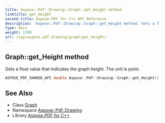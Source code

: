```yaml
---
title: Aspose::Pdf::Drawing::Graph::get_Height method
linktitle: get_Height
second_title: Aspose.PDF for C++ API Reference
description: 'Aspose::Pdf::Drawing::Graph::get_Height method. Gets a float value that indicates the graph height. The unit is point in C++.'
type: docs
weight: 1700
url: /cpp/aspose.pdf.drawing/graph/get_height/
---
```

## Graph::get_Height method


Gets a float value that indicates the graph height. The unit is point.

```cpp
ASPOSE_PDF_SHARED_API double Aspose::Pdf::Drawing::Graph::get_Height() const
```

## See Also

* Class [Graph](../)
* Namespace [Aspose::Pdf::Drawing](../../)
* Library [Aspose.PDF for C++](../../../)
